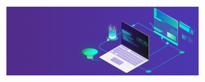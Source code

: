 ![image](https://github.com/westonfl/westonfl/blob/main/241765440-80728820-e06b-4f96-9c9e-9df46f0cc0a5.gif)
